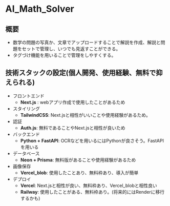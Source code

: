 # AI_Math_Solver

## 概要

- 数学の問題の写真か、文章でアップロードすることで解説を作成、解説と問題をセットで管理し、いつでも見返すことができる。
- タグづけ機能を用いることで管理をしやすくする。

## 技術スタックの設定(個人開発、使用経験、無料で抑えられる)

- フロントエンド
  - **Next.js** : webアプリ作成で使用したことがあるため
- スタイリング
  - **TailwindCSS**: Next.jsと相性がいいことや使用経験があるため。
- 認証
  - **Auth.js**: 無料であることやNext.jsと相性が良いため
- バックエンド
  - **Python + FastAPI**: OCRなどを用いるにはPythonが良さそう。FastAPIを用いる
- データベース
  - **Neon + Prisma**: 無料版があることや使用経験があるため
- 画像保存
  - **Vercel_blob**: 使用したことあり、無料枠あり、導入が簡単
- デプロイ
  - **Vercel**: Next.jsと相性が良い、無料枠あり、Vercel_blobと相性良い
  - **Railway**: 使用したことがある、無料枠あり。(将来的にはRenderに移行するかも)